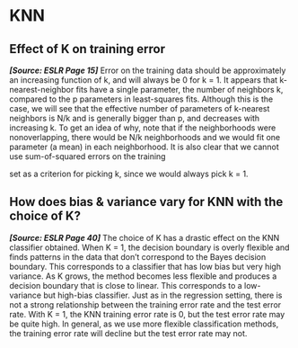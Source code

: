 #
# KNN
## Effect of K on training error
***[Source: ESLR Page 15]*** Error on the training data should be approximately an increasing function of k, and will always be 0 for k = 1. 
It appears that k-nearest-neighbor fits have a single parameter, the number of neighbors k, compared to the p parameters in least-squares fits. Although this is the case, we will see that the effective number of parameters of k-nearest neighbors is N/k and is generally bigger than p, and decreases with increasing k. To get an idea of why, note that if the neighborhoods were nonoverlapping, there would be N/k neighborhoods and we would fit one parameter (a mean) in each neighborhood. It is also clear that we cannot use sum-of-squared errors on the training

set as a criterion for picking k, since we would always pick k = 1.
## How does bias & variance vary for KNN with the choice of K?
***[Source: ESLR Page 40]*** The choice of K has a drastic effect on the KNN classifier obtained. When K = 1, the decision boundary is overly flexible and finds patterns in the data that don’t correspond to the Bayes decision boundary. This corresponds to a classifier that has low bias but very high variance. As K grows, the method becomes less flexible and produces a decision boundary that is close to linear. This corresponds to a low-variance but high-bias classifier. 
Just as in the regression setting, there is not a strong relationship between the training error rate and the test error rate. With K = 1, the KNN training error rate is 0, but the test error rate may be quite high. In general, as we use more flexible classification methods, the training error rate will decline but the test error rate may not. 
